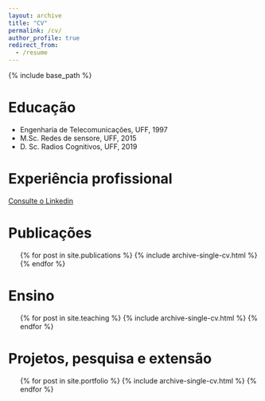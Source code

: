 ```yaml
---
layout: archive
title: "CV"
permalink: /cv/
author_profile: true
redirect_from:
  - /resume
---
```


{% include base_path %}

Educação
======
* Engenharia de Telecomunicações, UFF, 1997
* M.Sc. Redes de sensore, UFF, 2015
* D. Sc. Radios Cognitivos, UFF, 2019 

Experiência profissional
======
<a href="https://www.linkedin.com/in/https://www.linkedin.com/in/cledsonsousa" target="_top">Consulte o Linkedin</a>
 

Publicações
======
  <ul>{% for post in site.publications %}
    {% include archive-single-cv.html %}
  {% endfor %}</ul>
  
  
Ensino
======
  <ul>{% for post in site.teaching %}
    {% include archive-single-cv.html %}
  {% endfor %}</ul>
  
Projetos, pesquisa e extensão
======
  <ul>{% for post in site.portfolio %}
    {% include archive-single-cv.html %}
  {% endfor %}</ul>
